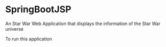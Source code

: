 # SpringBootJSP
An Star War Web Application that displays the information of the Star War universe

To run this application
